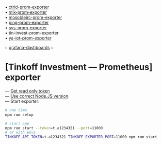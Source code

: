 • [ctrld-prom-exporter](https://github.com/k03mad/ctrld-prom-exporter) \
• [mik-prom-exporter](https://github.com/k03mad/mik-prom-exporter) \
• [mosobleirc-prom-exporter](https://github.com/k03mad/mosobleirc-prom-exporter) \
• [ping-prom-exporter](https://github.com/k03mad/ping-prom-exporter) \
• [sys-prom-exporter](https://github.com/k03mad/sys-prom-exporter) \
• tin-invest-prom-exporter \
• [ya-iot-prom-exporter](https://github.com/k03mad/ya-iot-prom-exporter)

:: [grafana-dashboards](https://github.com/k03mad/grafana-dashboards/tree/master/export) ::

# [Tinkoff Investment — Prometheus] exporter

— [Get read only token](https://www.tinkoff.ru/invest/settings/api/) \
— [Use correct Node.JS version](.nvmrc) \
— Start exporter:

```bash
# one time
npm run setup

# start app
npm run start --token=t.a1234321 --port=11000
# or with envs
TINKOFF_API_TOKEN=t.a1234321 TINKOFF_EXPORTER_PORT=11000 npm run start
```
